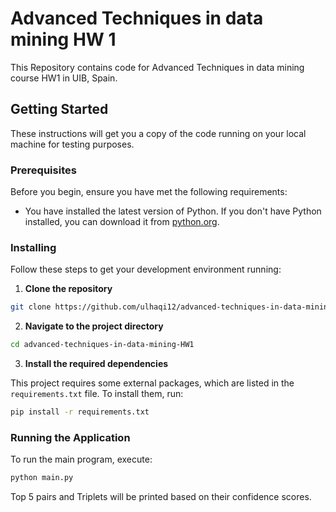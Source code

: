 # Advanced Techniques in data mining HW 1

This Repository contains code for Advanced Techniques in data mining course HW1 in UIB, Spain.

## Getting Started

These instructions will get you a copy of the code running on your local machine for testing purposes. 

### Prerequisites

Before you begin, ensure you have met the following requirements:
* You have installed the latest version of Python. If you don't have Python installed, you can download it from [python.org](https://www.python.org/downloads/).

### Installing

Follow these steps to get your development environment running:

1. **Clone the repository**

```bash
git clone https://github.com/ulhaqi12/advanced-techniques-in-data-mining-HW1.git
```

2. **Navigate to the project directory**

```bash
cd advanced-techniques-in-data-mining-HW1
```

3. **Install the required dependencies**

This project requires some external packages, which are listed in the `requirements.txt` file. To install them, run:

```bash
pip install -r requirements.txt
```

### Running the Application

To run the main program, execute:

```bash
python main.py
```

Top 5 pairs and Triplets will be printed based on their confidence scores.
